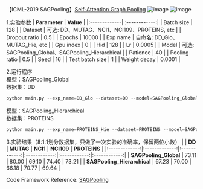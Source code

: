 【ICML-2019 SAGPooling】[Self-Attention Graph Pooling](https://arxiv.org/pdf/1904.08082.pdf)
![image](https://github.com/XiaShan1227/Self-Attention-Graph-Pooling/assets/67092235/7965f5ca-ea1f-4bcf-8ff2-015399a5ab28)
![image](https://github.com/XiaShan1227/Self-Attention-Graph-Pooling/assets/67092235/67496a3a-5860-4fc2-a942-21861b0e9f8f)

1.实验参数
| **Parameter** | **Value** |
|:-------------| :------------:|
| Batch size | 128 |
| Dataset | 可选: DD、MUTAG、NCI1、NCI109、PROTEINS, etc |
| Dropout ratio | 0.5 |
| Epochs | 10000 |
| Exp name | 自命名: DD_Glo、MUTAG_Hie, etc |
| Gpu index | 0 |
| Hid | 128 |
| Lr | 0.0005 |
| Model | 可选: SAGPooling_Global、SAGPooling_Hierarchical |
| Patience | 40 |
| Pooling ratio | 0.5 |
| Seed | 16 |
| Test batch size | 1 |
| Weight decay | 0.0001 |

2.运行程序 </br>
模型：SAGPooling_Global </br>
数据集：DD
```python
python main.py --exp_name=DD_Glo --dataset=DD --model=SAGPooling_Global
```

模型：SAGPooling_Hierarchical </br>
数据集：PROTEINS
```python
python main.py --exp_name=PROTEINS_Hie --dataset=PROTEINS --model=SAGPooling_Hierarchical
```

3.实验结果（8:1:1划分数据集，只做了一次实验的准确率，保留两位小数）
| | **DD** | **MUTAG** | **NCI1** | **NCI109** | **PROTEINS** |
|:-------------:|:-------------:|:------------:|:------------:|:------------:|:------------:|
| **SAGPooling_Global**       |  73.11  |  80.00  |  69.10  |  74.40  |  73.21  |
| **SAGPooling_Hierarchical** |  67.23  |  70.00  |  66.18  |  70.77  |  69.64  |

Code Framework Reference: [SAGPooling](https://github.com/inyeoplee77/SAGPool)
